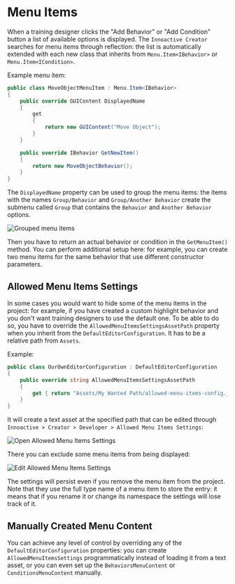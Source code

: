 # Menu Items

When a training designer clicks the "Add Behavior" or "Add Condition" button a list of available options is displayed. The `Innoactive Creator` searches for menu items through reflection: the list is automatically extended with each new class that inherits from `Menu.Item<IBehavior>` or `Menu.Item<ICondition>`.

Example menu item:
```csharp
public class MoveObjectMenuItem : Menu.Item<IBehavior>
{
    public override GUIContent DisplayedName
    {
        get
        {
            return new GUIContent("Move Object");
        }
    }

    public override IBehavior GetNewItem()
    {
        return new MoveObjectBehavior();
    }
}
```

The `DisplayedName` property can be used to group the menu items: the items with the names `Group/Behavior` and `Group/Another Behavior` create the submenu called `Group` that contains the `Behavior` and `Another Behavior` options.

![Grouped menu items](../images/menu-items/group-menu-items.png "Grouped Menu Items")

Then you have to return an actual behavior or condition in the `GetMenuItem()` method. You can perform additional setup here: for example, you can create two menu items for the same behavior that use different constructor parameters.

## Allowed Menu Items Settings

In some cases you would want to hide some of the menu items in the project: for example, if you have created a custom highlight behavior and you don't want training designers to use the default one. To be able to do so, you have to override the `AllowedMenuItemsSettingsAssetPath` property when you inherit from the `DefaultEditorConfiguration`. It has to be a relative path from `Assets`.

Example:
```csharp
public class OurOwnEditorConfiguration : DefaultEditorConfiguration
{
    public override string AllowedMenuItemsSettingsAssetPath
    {
        get { return "Assets/My Wanted Path/allowed-menu-items-config.json"; }
    }
}
```

It will create a text asset at the specified path that can be edited through `Innoactive > Creator > Developer > Allowed Menu Items Settings`:
                         
![Open Allowed Menu Items Settings](../images/menu-items/open-allowed-menu-items-settings.png "Open Allowed Menu Items Settings")

There you can exclude some menu items from being displayed:

![Edit Allowed Menu Items Settings](../images/menu-items/edit-allowed-menu-items-settings.png "Edit Allowed Menu Items Settings")

The settings will persist even if you remove the menu item from the project. Note that they use the full type name of a menu item to store the entry: it means that if you rename it or change its namespace the settings will lose track of it.

## Manually Created Menu Content

You can achieve any level of control by overriding any of the `DefaultEditorConfiguration` properties: you can create `AllowedMenuItemsSettings` programmatically instead of loading it from a text asset, or you can even set up the `BehaviorsMenuContent` or `ConditionsMenuContent` manually.

